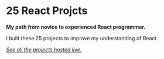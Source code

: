 # 25 React Projcts

**My path from novice to experienced React programmer.**

I built these 25 projects to improve my understanding of React.

*[See all the projects hosted live.](http://sean-smith.me/assets/portfolio/25-react-projects/index.html)*
